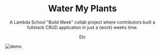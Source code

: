 
<h1 align="center">
  Water My Plants
</h1>
<p align="center">
  A Lambda School "Build Week" collab project where contributors built a fullstack CRUD application in just a (work) weeks time.  
</p>
<p align="center">
  Etc
</p>

![demo](assets/demo.png)
